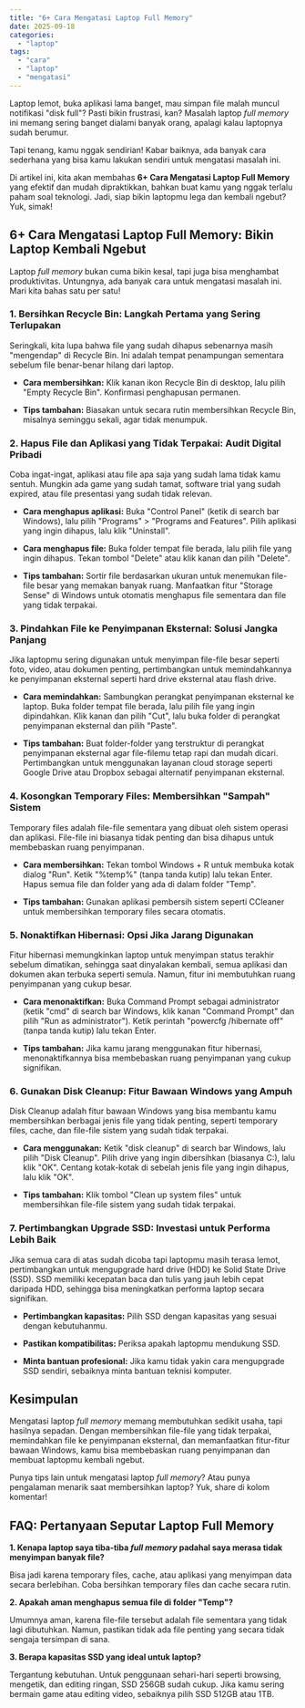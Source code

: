 ```yaml
---
title: "6+ Cara Mengatasi Laptop Full Memory"
date: 2025-09-18
categories: 
  - "laptop"
tags: 
  - "cara"
  - "laptop"
  - "mengatasi"
---
```


Laptop lemot, buka aplikasi lama banget, mau simpan file malah muncul notifikasi "disk full"? Pasti bikin frustrasi, kan? Masalah laptop _full memory_ ini memang sering banget dialami banyak orang, apalagi kalau laptopnya sudah berumur.

Tapi tenang, kamu nggak sendirian! Kabar baiknya, ada banyak cara sederhana yang bisa kamu lakukan sendiri untuk mengatasi masalah ini.

Di artikel ini, kita akan membahas **6+ Cara Mengatasi Laptop Full Memory** yang efektif dan mudah dipraktikkan, bahkan buat kamu yang nggak terlalu paham soal teknologi. Jadi, siap bikin laptopmu lega dan kembali ngebut? Yuk, simak!

## 6+ Cara Mengatasi Laptop Full Memory: Bikin Laptop Kembali Ngebut

Laptop _full memory_ bukan cuma bikin kesal, tapi juga bisa menghambat produktivitas. Untungnya, ada banyak cara untuk mengatasi masalah ini. Mari kita bahas satu per satu!

### 1\. Bersihkan Recycle Bin: Langkah Pertama yang Sering Terlupakan

Seringkali, kita lupa bahwa file yang sudah dihapus sebenarnya masih "mengendap" di Recycle Bin. Ini adalah tempat penampungan sementara sebelum file benar-benar hilang dari laptop.

- **Cara membersihkan:** Klik kanan ikon Recycle Bin di desktop, lalu pilih "Empty Recycle Bin". Konfirmasi penghapusan permanen.
    
- **Tips tambahan:** Biasakan untuk secara rutin membersihkan Recycle Bin, misalnya seminggu sekali, agar tidak menumpuk.
    

### 2\. Hapus File dan Aplikasi yang Tidak Terpakai: Audit Digital Pribadi

Coba ingat-ingat, aplikasi atau file apa saja yang sudah lama tidak kamu sentuh. Mungkin ada game yang sudah tamat, software trial yang sudah expired, atau file presentasi yang sudah tidak relevan.

- **Cara menghapus aplikasi:** Buka "Control Panel" (ketik di search bar Windows), lalu pilih "Programs" > "Programs and Features". Pilih aplikasi yang ingin dihapus, lalu klik "Uninstall".
    
- **Cara menghapus file:** Buka folder tempat file berada, lalu pilih file yang ingin dihapus. Tekan tombol "Delete" atau klik kanan dan pilih "Delete".
    
- **Tips tambahan:** Sortir file berdasarkan ukuran untuk menemukan file-file besar yang memakan banyak ruang. Manfaatkan fitur "Storage Sense" di Windows untuk otomatis menghapus file sementara dan file yang tidak terpakai.
    

### 3\. Pindahkan File ke Penyimpanan Eksternal: Solusi Jangka Panjang

Jika laptopmu sering digunakan untuk menyimpan file-file besar seperti foto, video, atau dokumen penting, pertimbangkan untuk memindahkannya ke penyimpanan eksternal seperti hard drive eksternal atau flash drive.

- **Cara memindahkan:** Sambungkan perangkat penyimpanan eksternal ke laptop. Buka folder tempat file berada, lalu pilih file yang ingin dipindahkan. Klik kanan dan pilih "Cut", lalu buka folder di perangkat penyimpanan eksternal dan pilih "Paste".
    
- **Tips tambahan:** Buat folder-folder yang terstruktur di perangkat penyimpanan eksternal agar file-filemu tetap rapi dan mudah dicari. Pertimbangkan untuk menggunakan layanan cloud storage seperti Google Drive atau Dropbox sebagai alternatif penyimpanan eksternal.
    

### 4\. Kosongkan Temporary Files: Membersihkan "Sampah" Sistem

Temporary files adalah file-file sementara yang dibuat oleh sistem operasi dan aplikasi. File-file ini biasanya tidak penting dan bisa dihapus untuk membebaskan ruang penyimpanan.

- **Cara membersihkan:** Tekan tombol Windows + R untuk membuka kotak dialog "Run". Ketik "%temp%" (tanpa tanda kutip) lalu tekan Enter. Hapus semua file dan folder yang ada di dalam folder "Temp".
    
- **Tips tambahan:** Gunakan aplikasi pembersih sistem seperti CCleaner untuk membersihkan temporary files secara otomatis.
    

### 5\. Nonaktifkan Hibernasi: Opsi Jika Jarang Digunakan

Fitur hibernasi memungkinkan laptop untuk menyimpan status terakhir sebelum dimatikan, sehingga saat dinyalakan kembali, semua aplikasi dan dokumen akan terbuka seperti semula. Namun, fitur ini membutuhkan ruang penyimpanan yang cukup besar.

- **Cara menonaktifkan:** Buka Command Prompt sebagai administrator (ketik "cmd" di search bar Windows, klik kanan "Command Prompt" dan pilih "Run as administrator"). Ketik perintah "powercfg /hibernate off" (tanpa tanda kutip) lalu tekan Enter.
    
- **Tips tambahan:** Jika kamu jarang menggunakan fitur hibernasi, menonaktifkannya bisa membebaskan ruang penyimpanan yang cukup signifikan.
    

### 6\. Gunakan Disk Cleanup: Fitur Bawaan Windows yang Ampuh

Disk Cleanup adalah fitur bawaan Windows yang bisa membantu kamu membersihkan berbagai jenis file yang tidak penting, seperti temporary files, cache, dan file-file sistem yang sudah tidak terpakai.

- **Cara menggunakan:** Ketik "disk cleanup" di search bar Windows, lalu pilih "Disk Cleanup". Pilih drive yang ingin dibersihkan (biasanya C:), lalu klik "OK". Centang kotak-kotak di sebelah jenis file yang ingin dihapus, lalu klik "OK".
    
- **Tips tambahan:** Klik tombol "Clean up system files" untuk membersihkan file-file sistem yang sudah tidak terpakai.
    

### 7\. Pertimbangkan Upgrade SSD: Investasi untuk Performa Lebih Baik

Jika semua cara di atas sudah dicoba tapi laptopmu masih terasa lemot, pertimbangkan untuk mengupgrade hard drive (HDD) ke Solid State Drive (SSD). SSD memiliki kecepatan baca dan tulis yang jauh lebih cepat daripada HDD, sehingga bisa meningkatkan performa laptop secara signifikan.

- **Pertimbangkan kapasitas:** Pilih SSD dengan kapasitas yang sesuai dengan kebutuhanmu.
    
- **Pastikan kompatibilitas:** Periksa apakah laptopmu mendukung SSD.
    
- **Minta bantuan profesional:** Jika kamu tidak yakin cara mengupgrade SSD sendiri, sebaiknya minta bantuan teknisi komputer.
    

## Kesimpulan

Mengatasi laptop _full memory_ memang membutuhkan sedikit usaha, tapi hasilnya sepadan. Dengan membersihkan file-file yang tidak terpakai, memindahkan file ke penyimpanan eksternal, dan memanfaatkan fitur-fitur bawaan Windows, kamu bisa membebaskan ruang penyimpanan dan membuat laptopmu kembali ngebut.

Punya tips lain untuk mengatasi laptop _full memory_? Atau punya pengalaman menarik saat membersihkan laptop? Yuk, share di kolom komentar!

## FAQ: Pertanyaan Seputar Laptop Full Memory

**1\. Kenapa laptop saya tiba-tiba _full memory_ padahal saya merasa tidak menyimpan banyak file?**

Bisa jadi karena temporary files, cache, atau aplikasi yang menyimpan data secara berlebihan. Coba bersihkan temporary files dan cache secara rutin.

**2\. Apakah aman menghapus semua file di folder "Temp"?**

Umumnya aman, karena file-file tersebut adalah file sementara yang tidak lagi dibutuhkan. Namun, pastikan tidak ada file penting yang secara tidak sengaja tersimpan di sana.

**3\. Berapa kapasitas SSD yang ideal untuk laptop?**

Tergantung kebutuhan. Untuk penggunaan sehari-hari seperti browsing, mengetik, dan editing ringan, SSD 256GB sudah cukup. Jika kamu sering bermain game atau editing video, sebaiknya pilih SSD 512GB atau 1TB.
